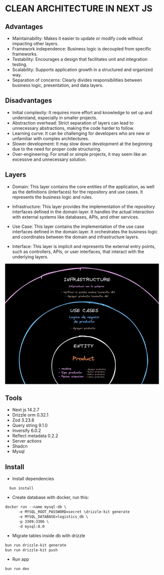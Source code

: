 # CLEAN ARCHITECTURE IN NEXT JS

## Advantages
 - Maintainability: Makes it easier to update or modify code without impacting other layers.
 - Framework independence: Business logic is decoupled from specific frameworks.
 - Testability: Encourages a design that facilitates unit and integration testing.
 - Scalability: Supports application growth in a structured and organized way.
 - Separation of concerns: Clearly divides responsibilities between business logic, presentation, and data layers.

## Disadvantages
 - Initial complexity: It requires more effort and knowledge to set up and understand, especially in smaller projects.
 - Abstraction overhead: Strict separation of layers can lead to unnecessary abstractions, making the code harder to follow.
 - Learning curve: It can be challenging for developers who are new or unfamiliar with complex architectures.
 - Slower development: It may slow down development at the beginning due to the need for proper code structuring.
 - Over-engineering: For small or simple projects, it may seem like an excessive and unnecessary solution.

## Layers
- Domain: This layer contains the core entities of the application, as well as the definitions (interfaces) for the repository and use cases. It represents the business logic and rules.

- Infrastructure: This layer provides the implementation of the repository interfaces defined in the domain layer. It handles the actual interaction with external systems like databases, APIs, and other services.

- Use Case: This layer contains the implementation of the use case interfaces defined in the domain layer. It orchestrates the business logic and coordinates between the domain and infrastructure layers.

- Interface: This layer is implicit and represents the external entry points, such as controllers, APIs, or user interfaces, that interact with the underlying layers.

![Clean architecture](./public/clean_architecture.jpeg)

## Tools
  - Next js 14.2.7
  - Drizzle orm 0.32.1
  - Zod 3.23.8
  - Query string 9.1.0
  - Inversify 6.0.2
  - Reflect metadata 0.2.2
  - Server actions
  - Shadcn
  - Mysql
  
## Install
  - Install dependencies
  ```
    bun install
  ```
  
  - Create database with docker, run this:
  ```
  docker run --name mysql-db \
        -e MYSQL_ROOT_PASSWORD=secret \drizzle-kit generate
        -e MYSQL_DATABASE=logistics_db \
        -p 3309:3306 \
        -d mysql:8.0

  ```
  - Migrate tables inside db with drizzle
  ```
  bun run drizzle-kit generate
  bun run drizzle-kit push
  ```

  - Run app
  ```
  bun run dev
  ```
